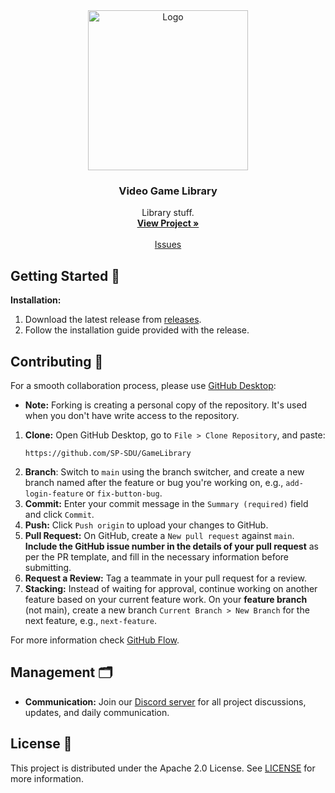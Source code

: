 <!-- PROJECT LOGO -->
<div align="center">
  <img src="images/GAME.avif" alt="Logo" width="256" height="256">
  <h3 align="center">Video Game Library</h3>
  <p align="center">
    Library stuff.
    <br />
    <a href="https://github.com/SP-SDU/GameLibrary"><strong>View Project »</strong></a>
    <br />
    <br />
    <a href="https://github.com/SP-SDU/GameLibrary/issues">Issues</a>
  </p>
</div>

## Getting Started 🚀

**Installation:**
1. Download the latest release from [releases](https://github.com/SP-SDU/GameLibrary/releases/).
2. Follow the installation guide provided with the release.

## Contributing 🤝

For a smooth collaboration process, please use [GitHub Desktop](https://desktop.github.com/):
- **Note:**  Forking is creating a personal copy of the repository. It's used when you don't have write access to the repository.

1. **Clone:** Open GitHub Desktop, go to `File > Clone Repository`, and paste:
   ```
   https://github.com/SP-SDU/GameLibrary
   ```
2. **Branch**: Switch to `main` using the branch switcher, and create a new branch named after the feature or bug you're working on, e.g., `add-login-feature` or `fix-button-bug`.
3. **Commit:** Enter your commit message in the `Summary (required)` field and click `Commit`.
4. **Push:** Click `Push origin` to upload your changes to GitHub.
5. **Pull Request:** On GitHub, create a `New pull request` against `main`. **Include the GitHub issue number in the details of your pull request** as per the PR template, and fill in the necessary information before submitting.
6. **Request a Review:** Tag a teammate in your pull request for a review.
7. **Stacking:** Instead of waiting for approval, continue working on another feature based on your current feature work. On your **feature branch** (not main), create a new branch `Current Branch > New Branch` for the next feature, e.g., `next-feature`.

For more information check [GitHub Flow](https://githubflow.github.io/).

## Management 🗂️

- **Communication:** Join our [Discord server](https://discord.gg/YMfsnVVg2X) for all project discussions, updates, and daily communication.

## License 📝

This project is distributed under the Apache 2.0 License. See [LICENSE](LICENSE) for more information.
